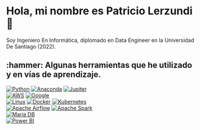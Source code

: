 # Hola, mi nombre es Patricio Lerzundi 👋

Soy Ingeniero En Informática, diplomado en Data Engineer en la Universidad De Santiago (2022).

<h2> :hammer:  Algunas herramientas que he utilizado y en vías de aprendizaje. </h2>

[![Python](https://img.shields.io/badge/Python-3776AB?style=for-the-badge&logo=python&logoColor=ffdd54&labelColor=101010)]()
[![Anaconda](https://img.shields.io/badge/Anaconda-44A833?style=for-the-badge&logo=anaconda&logoColor=green&labelColor=101010)]()
[![Jupiter](https://img.shields.io/badge/Jupyter-F37626?style=for-the-badge&logo=jupyter&logoColor=orange&labelColor=101010)]()
<br/>
[![AWS](https://img.shields.io/badge/AWS-232F3E?style=for-the-badge&logo=amazon-aws&logoColor=white&labelColor=101010)](https://www.credly.com/badges/13fe4bd7-77b4-4d2e-b13f-e9b743f840bf/public_url)
[![Google](https://img.shields.io/badge/Google%20Cloud-4285F4?style=for-the-badge&logo=google-cloud&logoColor=FFFF&labelColor=101010)](https://www.cloudskillsboost.google/public_profiles/9828a00e-600a-4b42-aced-15a9b65bd3ed)
<br/>
[![Linux](https://img.shields.io/badge/Linux-FCC624?style=for-the-badge&logo=linux&logoColor=yellow&labelColor=101010)]()
[![Docker](https://img.shields.io/badge/Docker-2496ED?style=for-the-badge&logo=docker&logoColor=white&labelColor=101010)]()
[![Kubernetes](https://img.shields.io/badge/Kubernetes-326CE5?style=for-the-badge&logo=kubernetes&logoColor=white&labelColor=101010)]()
<br/>
[![Apache Airflow](https://img.shields.io/badge/Apache%20Airflow-017CEE?style=for-the-badge&logo=apache-airflow&logoColor=white&labelColor=101010)]()
[![Apache Spark](https://img.shields.io/badge/Apache%20Spark-E25A1C?style=for-the-badge&logo=apache-spark&logoColor=FFFF&labelColor=101010)]()
<br/>
[![Maria DB](https://img.shields.io/badge/MariaDB-003545?style=for-the-badge&logo=mariadb&logoColor=FFFF&labelColor=101010)]()
<br/>
[![Power BI](https://img.shields.io/badge/PowerBI-F2C811?style=for-the-badge&logo=power-bi&logoColor=FFFF&labelColor=101010)](https://www.credly.com/badges/43534895-d6fa-432c-9d17-7ecc4fa7e8ce/public_url)
